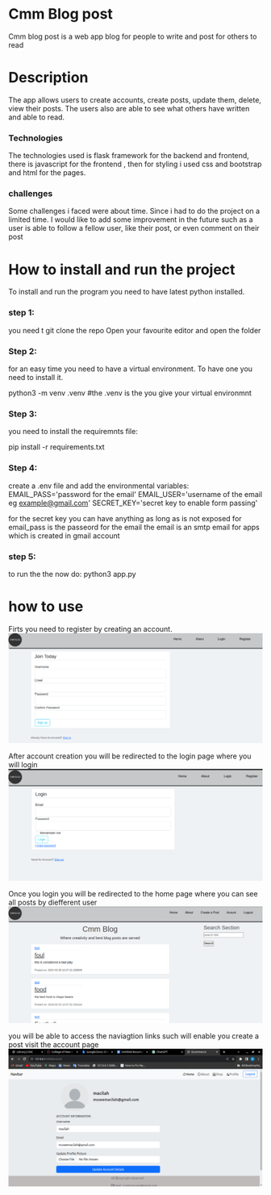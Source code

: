 # Cmm Blog post
Cmm blog post is a web app blog for people to write and post for others to read

# Description
The app allows users to create accounts, create posts, update them, delete, view their posts.
The users also are able to see what others have written and able to read.
### Technologies
The technologies used is flask framework for the backend and frontend, there is javascript for the frontend , then for styling i used css and bootstrap and html for the pages.

### challenges
Some challenges i faced were about time. Since i had to do the project on a limited time.
I would like to add some improvement in the future such as a user is able to follow a fellow user, like their post, or even comment on their post

# How to install and run the project
To install and run the program you need to have latest python installed.

### step 1:
you need t git clone the repo
Open your favourite editor and open the folder

### Step 2:
for an easy time you need to have a virtual environment. To have one you need to install it.

python3 -m venv .venv  #the .venv is the you give your virtual environmnt

### Step 3:
you need to install the requiremnts file:

pip install -r requirements.txt

### Step 4:
create a .env file and add the environmental variables:
EMAIL_PASS='password for the email'
EMAIL_USER='username of the email eg example@gmail.com'
SECRET_KEY='secret key to enable form passing'

for the secret key you can have anything as long as is not exposed
for email_pass is the passeord for the email
the email is an smtp email for apps which is created in gmail account

### step 5:
to run the the now do:
python3 app.py

# how to use
Firts you need to register by creating an account.
![Register](./screenshots/registerBlog.png)

After account creation you will be redirected to the login page where you will login
![Login](./screenshots/loginBlog.png)

Once you login you will be redirected to the home page where you can see all posts by diefferent user
![Register](./screenshots/bloghome.png)

you will be able to access the naviagtion links such will enable you create a post visit the account page
![Register](./screenshots/account.png)

